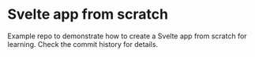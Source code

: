 # Svelte app from scratch

Example repo to demonstrate how to create a Svelte app from scratch for
learning. Check the commit history for details.
